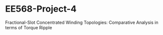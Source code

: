 # EE568-Project-4
 Fractional-Slot Concentrated Winding Topologies: Comparative Analysis in terms of Torque Ripple
